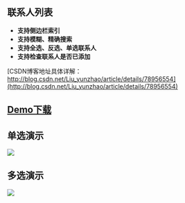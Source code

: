 ## 联系人列表 ##
- **支持侧边栏索引**
- **支持模糊、精确搜索**
- **支持全选、反选、单选联系人**
- **支持检查联系人是否已添加**

[CSDN博客地址具体详解：http://blog.csdn.net/Liu_yunzhao/article/details/78956554](http://blog.csdn.net/Liu_yunzhao/article/details/78956554)

## [Demo下载](https://github.com/liuyunzhao/ContactList/blob/master/git/app.apk) ##

## 单选演示 ##
![](https://github.com/liuyunzhao/ContactList/blob/master/git/single_selection_.gif)

## 多选演示 ##
![](https://github.com/liuyunzhao/ContactList/blob/master/git/multiple_selection_.gif)